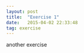 ```yaml
---
layout: post
title:  "Exercise 1"
date:   2015-04-02 22:33:48
tag: exercise
---
```


another exercise
